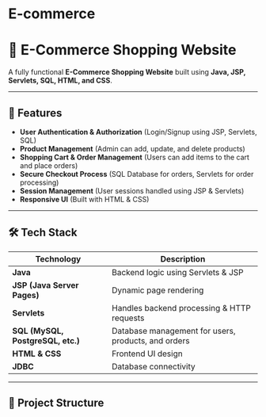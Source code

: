 # E-commerce


# 📌 E-Commerce Shopping Website  
A fully functional **E-Commerce Shopping Website** built using **Java, JSP, Servlets, SQL, HTML, and CSS**.

---

## 🚀 Features
- **User Authentication & Authorization** (Login/Signup using JSP, Servlets, SQL)
- **Product Management** (Admin can add, update, and delete products)
- **Shopping Cart & Order Management** (Users can add items to the cart and place orders)
- **Secure Checkout Process** (SQL Database for orders, Servlets for order processing)
- **Session Management** (User sessions handled using JSP & Servlets)
- **Responsive UI** (Built with HTML & CSS)

---

## 🛠️ Tech Stack
| Technology                                                | Description 
|-----------------------------------------------------------|---------------------------------------
| **Java**                                                  | Backend logic using Servlets & JSP 
| **JSP (Java Server Pages)**                               | Dynamic page rendering 
| **Servlets**                                              | Handles backend processing & HTTP requests 
| **SQL (MySQL, PostgreSQL, etc.)**                         | Database management for users, products, and orders 
| **HTML & CSS**                                            | Frontend UI design                       
| **JDBC**                                                  | Database connectivity                          

---

## 📂 Project Structure
